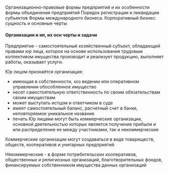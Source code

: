 
Организационно-правовые формы предприятий и их особенности
формы объединения предприятий
Порядок регистрации и ликвидации субъектов
Формы международного бизнеса. Корпоративный бизнес: сущность и основные черты


#### Организации и ип, их осн черты и задачи

Предприятие - самостоятельный хозяйственный субъект, обладающий правами юр лица, которое на основе использования трудовым коллективом имущества производит и реализует продукцию, выполняет работы, оказывает услуги.

Юр лицом признаётся организация:
- имеющая в собственности, хоз ведении или оперативном управлении обособленное имущество
- несет самостоятельную ответственность по своим обязательствам своим имуществам 
- может выступать истцом и ответчиком в суде
- имеет самостоятельный баланс, расчетный счет в банке, неповторяемое уникальное название
- печать
Юр лицами могут быть коммерческие организации, основной деятельностью которых является получение прибыли и или распределение ее между участниками, так и некоммерческие

Коммерческие организации могут создаваться в виде товариществ, обществ, кооперативов и унитарных предприятий

Некоммерческие - в форме потребительских кооперативов, общественных и религиозных организаций, благотворительных фондов, финансируемых собственником имущества данных организаций 